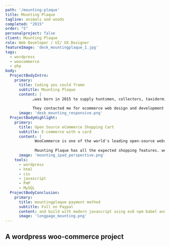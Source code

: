 ```yaml
---
path: '/mounting-plaque'
title: Mounting Plaque
tagline: animals and woods
completed: "2015"
order: "5"
personalproject: false
client: Mounting Plaque
role: Web Developer / UI/ UX Designer
featureImage: 'desk_mountingplaque_I.jpg' 
tags:
  - wordpress
  - woocommerce
  - php
body:
  ProjectBodyIntro:
    primary:
      title: Coding you could frame
      subtitle: Mounting Plaque
      content: |
            …was born in 2015 to supply huntsmen, collectors, taxidermists and anyone else who shares interest in taxidermy by offering exclusive carved, 100% handmade plaques to display trophies in stylish and unique way. Mounting plaque are a supply/store in London.
              
            They contacted me for ecommerce web design and development services to help them sell their products online. 
      image: 'desk_mounting_responsive.png'
  ProjectBodyHighlight:
    primary:
      title: Open Source eCommerce Shopping Cart
      subtitle: E-commerce with a card
      content: |
             WooCommerce is one of the world's leading open-source webshop engines built on the popular content management system of WordPress. 
             
             Mounting Plaque has all the expected shopping features. we used a number of purchased plugins to handle the specific functionality required by the client.
      image: 'mounting_ipad_perspective.png'
    tools:
      - wordpress
      - html
      - css
      - javascript
      - PHP
      - MySQL
  ProjectBodyConclusion:
    primary:
      title: mountingplaque payment method
      subtitle: Full on Paypal
      content: and build with modern javascript using es6 npm babel and webpack
      image: 'longpage_mounting.png'
---
```


## A wordpress woo-commerce project